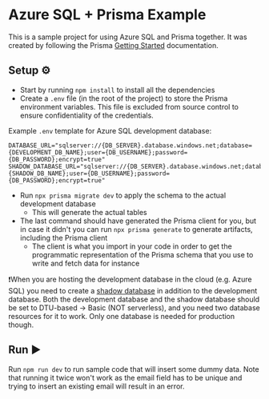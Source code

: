 # Azure SQL + Prisma Example
This is a sample project for using Azure SQL and Prisma together. It was created by following the Prisma [Getting Started](https://www.prisma.io/docs/getting-started/quickstart) documentation. 

## Setup ⚙️
- Start by running `npm install` to install all the dependencies
- Create a `.env` file (in the root of the project) to store the Prisma environment variables. This file is excluded from source control to ensure confidentiality of the credentials. 

Example `.env` template for Azure SQL development database:
```
DATABASE_URL="sqlserver://{DB_SERVER}.database.windows.net;database={DEVELOPMENT_DB_NAME};user={DB_USERNAME};password={DB_PASSWORD};encrypt=true"
SHADOW_DATABASE_URL="sqlserver://{DB_SERVER}.database.windows.net;database={SHADOW_DB_NAME};user={DB_USERNAME};password={DB_PASSWORD};encrypt=true"
```

- Run `npx prisma migrate dev` to apply the schema to the actual development database
	- This will generate the actual tables
- The last command should have generated the Prisma client for you, but in case it didn't you can run `npx prisma generate` to generate artifacts, including the Prisma client
	- The client is what you import in your code in order to get the programmatic representation of the Prisma schema that you use to write and fetch data for instance

❗When you are hosting the development database in the cloud (e.g. Azure SQL) you need to create a [shadow database](https://www.prisma.io/docs/concepts/components/prisma-migrate/shadow-database) in addition to the development database. Both the development database and the shadow database should be set to DTU-based -> Basic (NOT serverless), and you need two database resources for it to work. Only one database is needed for production though. 

## Run ▶️
Run `npm run dev` to run sample code that will insert some dummy data. Note that running it twice won't work as the email field has to be unique and trying to insert an existing email will result in an error. 
